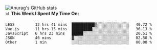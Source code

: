 
![Anurag's GitHub stats](https://github-readme-stats.vercel.app/api?username=supergczh&show_icons=true&theme=radical)
<br />
📊 **This Week I Spent My Time On:**

<!--START_SECTION:waka-->

```text
LESS         12 hrs 41 mins  ██████████▒░░░░░░░░░░░░░░   40.72 %
Vue.js       11 hrs 15 mins  █████████░░░░░░░░░░░░░░░░   36.13 %
JavaScript   6 hrs 23 mins   █████░░░░░░░░░░░░░░░░░░░░   20.51 %
JSON         46 mins         ▓░░░░░░░░░░░░░░░░░░░░░░░░   02.50 %
Other        1 min           ░░░░░░░░░░░░░░░░░░░░░░░░░   00.08 %
```

<!--END_SECTION:waka-->
